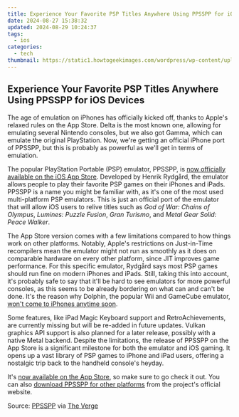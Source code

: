 ```yaml
---
title: Experience Your Favorite PSP Titles Anywhere Using PPSSPP for iOS Devices
date: 2024-08-27 15:38:32
updated: 2024-08-29 10:24:37
tags:
  - ios
categories:
  - tech
thumbnail: https://static1.howtogeekimages.com/wordpress/wp-content/uploads/2024/05/an-iphone-with-the-google-maps-icon-highlighted.jpg
---
```


## Experience Your Favorite PSP Titles Anywhere Using PPSSPP for iOS Devices

The age of emulation on iPhones has officially kicked off, thanks to Apple's relaxed rules on the App Store. Delta is the most known one, allowing for emulating several Nintendo consoles, but we also got Gamma, which can emulate the original PlayStation. Now, we're getting an official iPhone port of PPSSPP, but this is probably as powerful as we'll get in terms of emulation.

 The popular PlayStation Portable (PSP) emulator, PPSSPP, is [now officially available on the iOS App Store](https://apps.apple.com/us/app/ppsspp-psp-emulator/id6496972903). Developed by Henrik Rydgård, the emulator allows people to play their favorite PSP games on their iPhones and iPads. PPSSPP is a name you might be familiar with, as it's one of the most used multi-platform PSP emulators. This is just an official port of the emulator that will allow iOS users to relive titles such as _God of War: Chains of Olympus_, _Lumines: Puzzle Fusion_, _Gran Turismo_, and _Metal Gear Solid: Peace Walker_.

 The App Store version comes with a few limitations compared to how things work on other platforms. Notably, Apple's restrictions on Just-in-Time recompilers mean the emulator might not run as smoothly as it does on comparable hardware on every other platform, since JIT improves game performance. For this specific emulator, Rydgård says most PSP games should run fine on modern iPhones and iPads. Still, taking this into account, it's probably safe to say that it'll be hard to see emulators for more powerful consoles, as this seems to be already bordering on what can and can't be done. It's the reason why Dolphin, the popular Wii and GameCube emulator, [won't come to iPhones anytime soon](https://youtube-blog.techidaily.com/ed-supercharge-your-youtube-videos-best-mac-mp4-tools/).

 Some features, like iPad Magic Keyboard support and RetroAchievements, are currently missing but will be re-added in future updates. Vulkan graphics API support is also planned for a later release, possibly with a native Metal backend. Despite the limitations, the release of PPSSPP on the App Store is a significant milestone for both the emulator and iOS gaming. It opens up a vast library of PSP games to iPhone and iPad users, offering a nostalgic trip back to the handheld console's heyday.

 It's [now available on the App Store](https://apps.apple.com/us/app/ppsspp-psp-emulator/id6496972903), so make sure to go check it out. You can also [download PPSSPP for other platforms](https://www.ppsspp.org/) from the project's official website.

 Source: [PPSSPP](https://www.ppsspp.org/news/live-on-app-store/) via [The Verge](https://www.theverge.com/2024/5/15/24157286/ppsspp-playstation-portable-psp-emulator-ios-app-store-iphone-ipad-apple)

<ins class="adsbygoogle"
     style="display:block"
     data-ad-format="autorelaxed"
     data-ad-client="ca-pub-7571918770474297"
     data-ad-slot="1223367746"></ins>



<ins class="adsbygoogle"
     style="display:block"
     data-ad-client="ca-pub-7571918770474297"
     data-ad-slot="8358498916"
     data-ad-format="auto"
     data-full-width-responsive="true"></ins>
